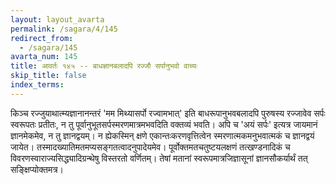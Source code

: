 ```yaml
---
layout: layout_avarta
permalink: /sagara/4/145
redirect_from:
  - /sagara/145
avarta_num: 145
title: आवर्तः १४५ -- बाधज्ञानबलादपि रज्जौ सर्पानुभवो वाच्यः
skip_title: false
index_terms: 
---
```


किञ्च
रज्जुयाथात्म्यज्ञानानन्तरं 'मम मिथ्यासर्पो रज्वामभात्' इति बाधरूपानुभवबलादपि पुरुषस्य रज्जावेव सर्पः स्वरूपतः प्रतीतः, न तु पूर्वानुभूतसर्पस्मरणमात्रमभवदिति वक्तव्यं भवति। अपि च 'अयं सर्पः' इत्यत्र जायमानं ज्ञानमेकमेव, न तु ज्ञानद्वयम्। न ह्येकस्मिन् क्षणे एकान्तःकरणवृत्तित्वेन स्मरणात्मकमनुभवात्मकं च ज्ञानद्वयं जायेत। तस्मादख्यातिमतमप्यसङ्गतत्वादनुपादेयमेव। पूर्वोक्तमतचतुष्टयलक्षणं तत्खण्डनादिकं च विवरणस्वाराज्यसिद्ध्यादिग्रन्थेषु विस्तरतो वर्णितम्। तेषां मतानां स्वरूपमात्रजिज्ञासूनां ज्ञानसौकर्यार्थं तत् सङ्क्षिप्योक्तमत्र।
